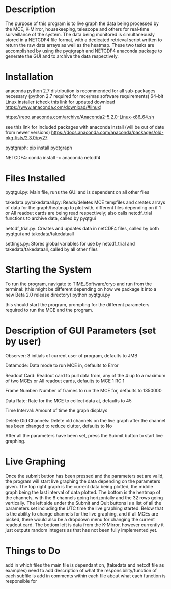 # Description
  The purpose of this program is to live graph the data being processed by the
  MCE, K-Mirror, housekeeping, telescope and others for real-time surveillance of the system.
  The data being monitored is simultaneously stored in a NETCDF4 file format, with a dedicated retrieval script written to return the raw data arrays as well as the heatmap. These two tasks are accomplished by using the pyqtgraph and NETCDF4 anaconda package to generate the GUI and to archive the data respectively.


# Installation
  anaconda python 2.7 distribution is recommended for all sub-packages necessary
  (python 2.7 required for mce/mas software requirements)
  64-bit Linux installer (check this link for updated download https://www.anaconda.com/download/#linux)

  https://repo.anaconda.com/archive/Anaconda2-5.2.0-Linux-x86_64.sh

  see this link for included packages with anaconda install (will be out of date from newer versions)
  https://docs.anaconda.com/anaconda/packages/old-pkg-lists/2.3.0/py27

  pyqtgraph:
  pip install pyqtgraph

  NETCDF4:
  conda install -c anaconda netcdf4


# Files Installed
  pyqtgui.py: Main file, runs the GUI and is dependent on all other files

  takedata.py/takedataall.py: Reads/deletes MCE tempfiles and creates arrays of data for
  the graph/heatmap to plot with, different files depending on if 1 or All readout
  cards are being read respectively; also calls netcdf_trial functions to archive
  data, called by pyqtgui

  netcdf_trial.py: Creates and updates data in netCDF4 files, called by both pyqtgui
  and takedata/takedataall

  settings.py: Stores global variables for use by netcdf_trial and takedata/takedataall,
  called by all other files


# Starting the System
  To run the program, navigate to TIME_Software/cryo and run from the terminal:
  (this might be different depending on how we package it into a new Beta 2.0 release directory)
  python pyqtgui.py

  this should start the program, prompting for the different parameters required
  to run the MCE and the program.


# Description of GUI Parameters (set by user)

  Observer: 3 initials of current user of program, defaults to JMB

  Datamode: Data mode to run MCE in, defaults to Error

  Readout Card: Readout card to pull data from, any of the 4 up to a maximum of
  two MCEs or All readout cards, defaults to MCE 1 RC 1

  Frame Number: Number of frames to run the MCE for, defaults to 1350000

  Data Rate: Rate for the MCE to collect data at, defaults to 45

  Time Interval: Amount of time the graph displays

  Delete Old Channels: Delete old channels on the live graph after the channel
  has been changed to reduce clutter, defaults to No

  After all the parameters have been set, press the Submit button to start live
  graphing.


# Live Graphing
  Once the submit button has been pressed and the parameters set are valid, the
  program will start live graphing the data depending on the parameters given.
  The top right graph is the current data being plotted, the middle graph being
  the last interval of data plotted. The bottom is the heatmap of the channels,
  with the 8 channels going horizontally and the 32 rows going vertically.
  The left side under the Submit and Quit buttons is a list of all the parameters
  set including the UTC time the live graphing started. Below that is the ability
  to change channels for the live graphing, and if all MCEs are picked, there
  would also be a dropdown menu for changing the current readout card. The bottom
  left is data from the K-Mirror, however currently it just outputs random integers
  as that has not been fully implemented yet.

# Things to Do
  add in which files the main file is dependant on, (takedata and netcdf file as examples)
  need to add description of what the responsibility/function of each subfile is
  add in comments within each file about what each function is responsible for
